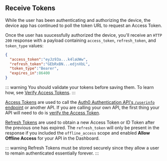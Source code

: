 
## Receive Tokens

While the user has been authenticating and authorizing the device, the device app has continued to poll the token URL to request an Access Token. 

Once the user has suucessfully authorized the device, you'll receive an `HTTP 200` response with a payload containing `access_token`, `refresh_token`, and `token_type` values:

```json
{
  "access_token":"eyJz93a...k4laUWw",
  "refresh_token":"GEbRxBN...edjnXbL",
  "token_type":"Bearer",
  "expires_in":86400
}
```
::: warning
You should validate your tokens before saving them. To learn how, see [Verify Access Tokens](/api-auth/tutorials/verify-access-token).
::: 

[Access Tokens](/tokens/access-token) are used to call the [Auth0 Authentication API's `/userinfo` endpoint](/api/authentication#get-user-info) or another API. If you are calling your own API, the first thing your API will need to do is [verify the Access Token](/api-auth/tutorials/verify-access-token).

[Refresh Tokens](/tokens/refresh-token) are used to obtain a new Access Token or ID Token after the previous one has expired. The `refresh_token` will only be present in the response if you included the `offline_access` scope and enabled __Allow Offline Access__ for your API in the Dashboard.

::: warning
Refresh Tokens must be stored securely since they allow a user to remain authenticated essentially forever.
:::
